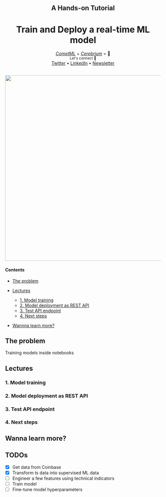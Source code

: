 <div align="center">
    <h2>A Hands-on Tutorial</h2>
    <h1>Train and Deploy a real-time ML model</h1>
    <i><a href="https://www.comet.com/site/">CometML</a></i> + <i><a href="https://www.cerebrium.ai/">Cerebrium</a></i> = 🚀
</div>

<div align="center">
    <sub>Let's connect 🤗</sub>
    <br />
    <a href="https://twitter.com/paulabartabajo_">Twitter</a> •
    <a href="https://www.linkedin.com/in/pau-labarta-bajo-4432074b/">LinkedIn</a> •
    <a href="https://paulabartabajo.substack.com/">Newsletter</a>
<br />
</div>

<br />

<p align="center">
  <img src="images/header.png" width='600' />
</p>

#### Contents
- [The problem]()
- [Lectures]()
    - [1. Model training](#1-model-training)
    - [2. Model deployment as REST API](#2-model-deployment-as-rest-api)
    - [3. Test API endpoint](#3-test-api-endpoint)
    - [4. Next steps](#4-next-steps)

- [Wannna learn more?](#wanna-learn-more-about-building-real-world-ml-products)

## The problem
Training models inside notebooks


## Lectures

### 1. Model training

### 2. Model deployment as REST API

### 3. Test API endpoint

### 4. Next steps

## Wanna learn more?


## TODOs
- [x] Get data from Coinbase
- [x] Transform ts data into supervised ML data
- [ ] Engineer a few features using technical indicators
- [ ] Train model
- [ ] Fine-tune model hyperparameters